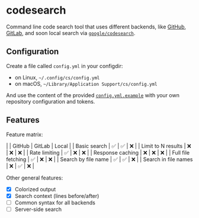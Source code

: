 # codesearch

Command line code search tool that uses different backends, like
[GitHub](https://docs.github.com/en/rest/search/search),
[GitLab](https://docs.gitlab.com/ee/api/search.html),
and soon local search via
[`google/codesearch`](https://github.com/google/codesearch).

## Configuration

Create a file called `config.yml` in your configdir:
* on Linux, `~/.config/cs/config.yml`
* on macOS, `~/Library/Application Support/cs/config.yml`

And use the content of the provided [`config.yml.example`](/config.yml.example) with your own
repository configuration and tokens.

## Features

Feature matrix:

|                      | GitHub   | GitLab | Local |
| Basic search         | ✅       | ✅     | ❌    |
| Limit to N results   | ❌       | ❌     | ❌    |
| Rate limiting        | ✅       | ❌     | ❌    |
| Response caching     | ❌       | ❌     | ❌    |
| Full file fetching   | ✅       | ❌     | ❌    |
| Search by file name  | ✅       | ✅     | ❌    |
| Search in file names | ❌       | ✅     | ❌    |

Other general features:
* [x] Colorized output
* [x] Search context (lines before/after)
* [ ] Common syntax for all backends
* [ ] Server-side search
